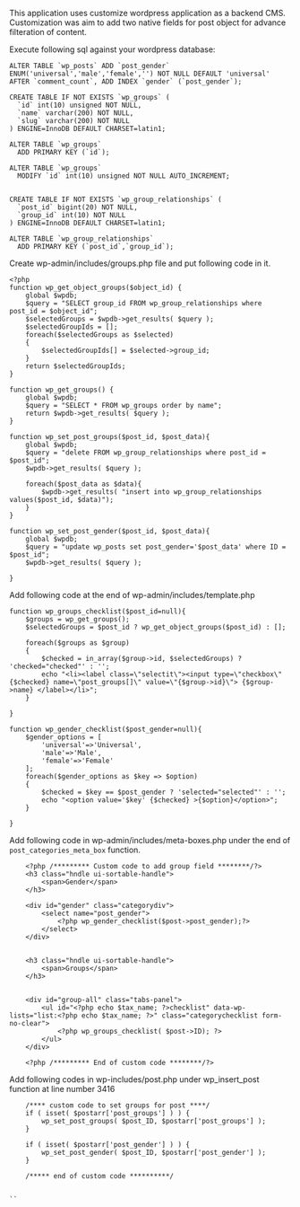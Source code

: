 This application uses customize wordpress application as a backend CMS. Customization was aim to add two native fields for post object for advance filteration of content.


Execute following sql against your wordpress database:

```
ALTER TABLE `wp_posts` ADD `post_gender` ENUM('universal','male','female','') NOT NULL DEFAULT 'universal' AFTER `comment_count`, ADD INDEX `gender` (`post_gender`);

CREATE TABLE IF NOT EXISTS `wp_groups` (
  `id` int(10) unsigned NOT NULL,
  `name` varchar(200) NOT NULL,
  `slug` varchar(200) NOT NULL
) ENGINE=InnoDB DEFAULT CHARSET=latin1;

ALTER TABLE `wp_groups`
  ADD PRIMARY KEY (`id`);

ALTER TABLE `wp_groups`
  MODIFY `id` int(10) unsigned NOT NULL AUTO_INCREMENT;


CREATE TABLE IF NOT EXISTS `wp_group_relationships` (
  `post_id` bigint(20) NOT NULL,
  `group_id` int(10) NOT NULL
) ENGINE=InnoDB DEFAULT CHARSET=latin1;

ALTER TABLE `wp_group_relationships`
  ADD PRIMARY KEY (`post_id`,`group_id`);
```

Create wp-admin/includes/groups.php file and put following code in it.

```
<?php
function wp_get_object_groups($object_id) {
	global $wpdb;
	$query = "SELECT group_id FROM wp_group_relationships where post_id = $object_id";
	$selectedGroups = $wpdb->get_results( $query );
	$selectedGroupIds = [];
	foreach($selectedGroups as $selected)
	{
		$selectedGroupIds[] = $selected->group_id;
	}
	return $selectedGroupIds;
}

function wp_get_groups() {
	global $wpdb;
	$query = "SELECT * FROM wp_groups order by name";
	return $wpdb->get_results( $query );
}

function wp_set_post_groups($post_id, $post_data){
	global $wpdb;
	$query = "delete FROM wp_group_relationships where post_id = $post_id";
	$wpdb->get_results( $query );
	
	foreach($post_data as $data){
		$wpdb->get_results( "insert into wp_group_relationships values($post_id, $data)");
	}
}

function wp_set_post_gender($post_id, $post_data){
	global $wpdb;
	$query = "update wp_posts set post_gender='$post_data' where ID = $post_id";
	$wpdb->get_results( $query );
	
}

```

Add following code at the end of wp-admin/includes/template.php

```
function wp_groups_checklist($post_id=null){
	$groups = wp_get_groups();
	$selectedGroups = $post_id ? wp_get_object_groups($post_id) : [];	
	
	foreach($groups as $group)
	{
		$checked = in_array($group->id, $selectedGroups) ? 'checked="checked"' : '';
		echo "<li><label class=\"selectit\"><input type=\"checkbox\" {$checked} name=\"post_groups[]\" value=\"{$group->id}\"> {$group->name} </label></li>";
	}
	
}

function wp_gender_checklist($post_gender=null){
	$gender_options = [
		'universal'=>'Universal',
		'male'=>'Male',
		'female'=>'Female'
	];
	foreach($gender_options as $key => $option)
	{
		$checked = $key == $post_gender ? 'selected="selected"' : '';
		echo "<option value='$key' {$checked} >{$option}</option>";
	}
	
}
```

Add following code in wp-admin/includes/meta-boxes.php under the end of `post_categories_meta_box` function.
```
	<?php /********* Custom code to add group field ********/?>
	<h3 class="hndle ui-sortable-handle">
		<span>Gender</span>
	</h3>
	
	<div id="gender" class="categorydiv">
		<select name="post_gender">
			<?php wp_gender_checklist($post->post_gender);?>
		</select>
	</div>


	<h3 class="hndle ui-sortable-handle">
		<span>Groups</span>
	</h3>


	<div id="group-all" class="tabs-panel">
		<ul id="<?php echo $tax_name; ?>checklist" data-wp-lists="list:<?php echo $tax_name; ?>" class="categorychecklist form-no-clear">
			<?php wp_groups_checklist( $post->ID); ?>
		</ul>
	</div>

	<?php /********* End of custom code ********/?>

```

Add following codes in wp-includes/post.php under wp_insert_post function at line number 3416


```
	/**** custom code to set groups for post ****/
	if ( isset( $postarr['post_groups'] ) ) {
		wp_set_post_groups( $post_ID, $postarr['post_groups'] );
	}

	if ( isset( $postarr['post_gender'] ) ) {
		wp_set_post_gender( $post_ID, $postarr['post_gender'] );
	}

	/***** end of custom code **********/


``
